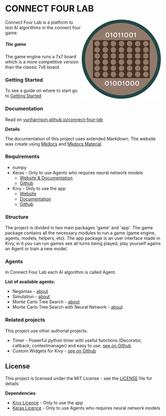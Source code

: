 # CONNECT FOUR LAB

<img align="right" height="256" src="https://raw.githubusercontent.com/yuriharrison/connect-four-lab/master/connectFourLab/app/images/home/logo.png"/>

Connect Four Lab is a platform to test AI algorithms in the connect four game.

##### The game

The game engine runs a 7x7 board which is a more competitive version than the classic 7x6 board.

### Getting Started

To see a guide on where to start go to [Getting Started](https://yuriharrison.github.io/connect-four-lab/gettingStarted/)

### Documentation

Read on [yuriharrison.github.io/connect-four-lab](https://yuriharrison.github.io/connect-four-lab/)

__Details__

The documentation of this project uses extended Markdown. The website was create using [Mkdocs](https://www.mkdocs.org/) and [Mkdocs Material](https://github.com/squidfunk/mkdocs-material).

### Requirements

- numpy
- Keras - Only to use Agents who requires neural network models
    - [Website & Documentation](https://keras.io/)
    - [Github](https://github.com/keras-team/keras)
- Kivy - Only to use the app
    - [Website](https://kivy.org/)
    - [Documentation](https://kivy.org/docs/)
    - [Github](https://github.com/kivy/kivy)

### Structure

The project is divided in two main packages 'game' and 'app'. The game package contains all the necessary modules to run a game (game engine, agents, models, helpers, etc). The app package is an user interface made in Kivy, in it you can run games see all turns being played, play yourself agains an Agent or train a new model.

### Agents

In Connect Four Lab each AI algorithm is called Agent.

__List of available agents:__

- Negamax - [about](./Agents/agents/#AgentNegamax)
- Simulation - [about](./Agents/agents/#AgentSimulation)
- Monte Carlo Tree Search - [about](./Agents/agents/#AgentMonteCarlo)
- Monte Carlo Tree Search with Neural Network - [about](./Agents/agents/#AgentMCTSNN)


### Related projects

This project use other authorial projects:

- Timer - Powerful python timer with useful functions (Decorator, callback, contextmanager) and easy to use. [see on Github](https://github.com/yuriharrison/timer)
- Custom Widgets for Kivy - [see on Github](https://github.com/yuriharrison/custom-widgets)


## License

This project is licensed under the MIT License - see the [LICENSE](LICENSE) file for details

__Dependencies__

- [Kivy Licence](https://github.com/kivy/kivy/blob/master/LICENSE) - Only to use the app
- [Keras Licence](https://github.com/keras-team/keras/blob/master/LICENSE) - Only to use Agents who requires neural network models
